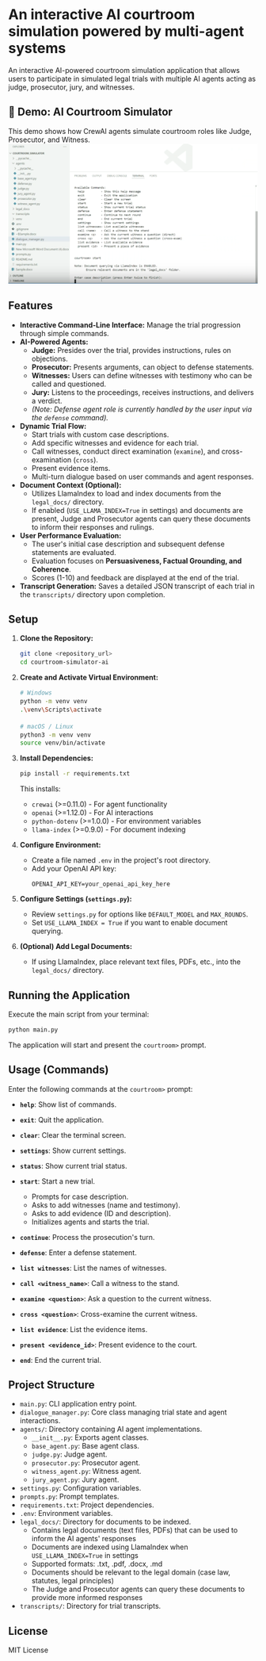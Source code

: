 # An interactive AI courtroom simulation powered by multi-agent systems

An interactive AI-powered courtroom simulation application that allows users to participate in simulated legal trials with multiple AI agents acting as judge, prosecutor, jury, and witnesses.

## 🎥 Demo: AI Courtroom Simulator
This demo shows how CrewAI agents simulate courtroom roles like Judge, Prosecutor, and Witness.
[![Watch the Demo](loom-thumbnail.png)](https://www.loom.com/share/274944e4a316401db3cc03474addfdb9)



## Features

*   **Interactive Command-Line Interface:** Manage the trial progression through simple commands.
*   **AI-Powered Agents:**
    *   **Judge:** Presides over the trial, provides instructions, rules on objections.
    *   **Prosecutor:** Presents arguments, can object to defense statements.
    *   **Witnesses:** Users can define witnesses with testimony who can be called and questioned.
    *   **Jury:** Listens to the proceedings, receives instructions, and delivers a verdict.
    *   *(Note: Defense agent role is currently handled by the user input via the `defense` command).*
*   **Dynamic Trial Flow:**
    *   Start trials with custom case descriptions.
    *   Add specific witnesses and evidence for each trial.
    *   Call witnesses, conduct direct examination (`examine`), and cross-examination (`cross`).
    *   Present evidence items.
    *   Multi-turn dialogue based on user commands and agent responses.
*   **Document Context (Optional):**
    *   Utilizes LlamaIndex to load and index documents from the `legal_docs/` directory.
    *   If enabled (`USE_LLAMA_INDEX=True` in settings) and documents are present, Judge and Prosecutor agents can query these documents to inform their responses and rulings.
*   **User Performance Evaluation:**
    *   The user's initial case description and subsequent defense statements are evaluated.
    *   Evaluation focuses on **Persuasiveness, Factual Grounding, and Coherence**.
    *   Scores (1-10) and feedback are displayed at the end of the trial.
*   **Transcript Generation:** Saves a detailed JSON transcript of each trial in the `transcripts/` directory upon completion.

## Setup

1.  **Clone the Repository:**
    ```bash
    git clone <repository_url>
    cd courtroom-simulator-ai
    ```

2.  **Create and Activate Virtual Environment:**
    ```bash
    # Windows
    python -m venv venv
    .\venv\Scripts\activate

    # macOS / Linux
    python3 -m venv venv
    source venv/bin/activate
    ```

3.  **Install Dependencies:**
    ```bash
    pip install -r requirements.txt
    ```
    This installs:
    - `crewai` (>=0.11.0) - For agent functionality
    - `openai` (>=1.12.0) - For AI interactions
    - `python-dotenv` (>=1.0.0) - For environment variables
    - `llama-index` (>=0.9.0) - For document indexing

4.  **Configure Environment:**
    *   Create a file named `.env` in the project's root directory.
    *   Add your OpenAI API key:
        ```dotenv
        OPENAI_API_KEY=your_openai_api_key_here
        ```

5.  **Configure Settings (`settings.py`):**
    *   Review `settings.py` for options like `DEFAULT_MODEL` and `MAX_ROUNDS`.
    *   Set `USE_LLAMA_INDEX = True` if you want to enable document querying.

6.  **(Optional) Add Legal Documents:**
    *   If using LlamaIndex, place relevant text files, PDFs, etc., into the `legal_docs/` directory.

## Running the Application

Execute the main script from your terminal:

```bash
python main.py
```

The application will start and present the `courtroom>` prompt.

## Usage (Commands)

Enter the following commands at the `courtroom>` prompt:

*   **`help`**: Show list of commands.
*   **`exit`**: Quit the application.
*   **`clear`**: Clear the terminal screen.
*   **`settings`**: Show current settings.
*   **`status`**: Show current trial status.

*   **`start`**: Start a new trial.
    *   Prompts for case description.
    *   Asks to add witnesses (name and testimony).
    *   Asks to add evidence (ID and description).
    *   Initializes agents and starts the trial.
*   **`continue`**: Process the prosecution's turn.
*   **`defense`**: Enter a defense statement.
*   **`list witnesses`**: List the names of witnesses.
*   **`call <witness_name>`**: Call a witness to the stand.
*   **`examine <question>`**: Ask a question to the current witness.
*   **`cross <question>`**: Cross-examine the current witness.
*   **`list evidence`**: List the evidence items.
*   **`present <evidence_id>`**: Present evidence to the court.
*   **`end`**: End the current trial.

## Project Structure

*   `main.py`: CLI application entry point.
*   `dialogue_manager.py`: Core class managing trial state and agent interactions.
*   `agents/`: Directory containing AI agent implementations.
    *   `__init__.py`: Exports agent classes.
    *   `base_agent.py`: Base agent class.
    *   `judge.py`: Judge agent.
    *   `prosecutor.py`: Prosecutor agent.
    *   `witness_agent.py`: Witness agent.
    *   `jury_agent.py`: Jury agent.
*   `settings.py`: Configuration variables.
*   `prompts.py`: Prompt templates.
*   `requirements.txt`: Project dependencies.
*   `.env`: Environment variables.
*   `legal_docs/`: Directory for documents to be indexed.
    *   Contains legal documents (text files, PDFs) that can be used to inform the AI agents' responses
    *   Documents are indexed using LlamaIndex when `USE_LLAMA_INDEX=True` in settings
    *   Supported formats: .txt, .pdf, .docx, .md
    *   Documents should be relevant to the legal domain (case law, statutes, legal principles)
    *   The Judge and Prosecutor agents can query these documents to provide more informed responses
*   `transcripts/`: Directory for trial transcripts.

## License

MIT License 
